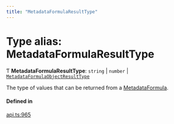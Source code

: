 ```yaml
---
title: "MetadataFormulaResultType"
---
```

# Type alias: MetadataFormulaResultType

Ƭ **MetadataFormulaResultType**: `string` \| `number` \| [`MetadataFormulaObjectResultType`](../interfaces/MetadataFormulaObjectResultType.md)

The type of values that can be returned from a [MetadataFormula](MetadataFormula.md).

#### Defined in

[api.ts:965](https://github.com/coda/packs-sdk/blob/main/api.ts#L965)
